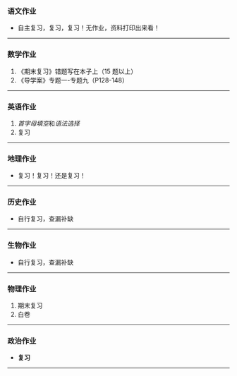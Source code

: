 ﻿### 语文作业

- 自主复习，复习，复习！无作业，资料打印出来看！

---

### 数学作业

1. 《期末复习》错题写在本子上（15 题以上）
2. 《导学案》专题一-专题九（P128-148）

---

### 英语作业

1. *首字母填空*和*语法选择*
2. 复习

---

### 地理作业

- 复习！复习！还是复习！

---

### 历史作业

- 自行复习，查漏补缺

---

### 生物作业

- 自行复习，查漏补缺

---

### 物理作业

1. 期末复习
2. 白卷

---

### 政治作业

- **复习**

---
